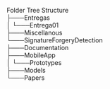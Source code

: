 Folder Tree Structure <br>
├───Entregas<br>
│   └───Entrega01<br>
├───Miscellanous<br>
└───SignatureForgeryDetection<br>
    ├───Documentation<br>
    ├───MobileApp<br>
    │   └───Prototypes<br>
    ├───Models<br>
    └───Papers<br>
